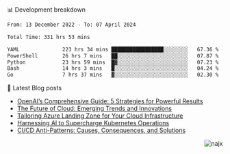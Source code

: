 📊 Development breakdown
<!--START_SECTION:waka-->

```txt
From: 13 December 2022 - To: 07 April 2024

Total Time: 331 hrs 53 mins

YAML              223 hrs 34 mins █████████████████░░░░░░░░   67.36 %
PowerShell        26 hrs 7 mins   ██░░░░░░░░░░░░░░░░░░░░░░░   07.87 %
Python            23 hrs 59 mins  █▓░░░░░░░░░░░░░░░░░░░░░░░   07.23 %
Bash              14 hrs 3 mins   █░░░░░░░░░░░░░░░░░░░░░░░░   04.24 %
Go                7 hrs 37 mins   ▓░░░░░░░░░░░░░░░░░░░░░░░░   02.30 %
```

<!--END_SECTION:waka-->

📕 Latest Blog posts

<!-- BLOG-POST-LIST:START -->
- [OpenAI’s Comprehensive Guide: 5 Strategies for Powerful Results](https://najx.dev/openai's-comprehensive-guide-to-prompt-writing-five-new-strategies-for-powerful-results/)
- [The Future of Cloud: Emerging Trends and Innovations](https://najx.dev/the-future-of-cloud-emerging-trends-and-innovations/)
- [Tailoring Azure Landing Zone for Your Cloud Infrastructure](https://najx.dev/tailoring-your-azure-landing-zone-for-cloud-infrastructure/)
- [Harnessing AI to Supercharge Kubernetes Operations](https://najx.dev/harnessing-ai-to-supercharge-kubernetes-operations/)
- [CI/CD Anti-Patterns: Causes, Consequences, and Solutions](https://najx.dev/cicd-anti-patterns/)
<!-- BLOG-POST-LIST:END -->

<p align="right">
  <img src="https://komarev.com/ghpvc/?username=najx&label=GitHub%20Profile%20Views&color=yellow&style=flat" alt="najx" />
</p align="center">
